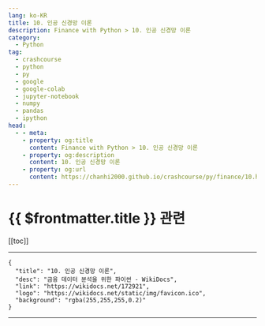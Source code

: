 ```yaml
---
lang: ko-KR
title: 10. 인공 신경망 이론
description: Finance with Python > 10. 인공 신경망 이론
category:
  - Python
tag: 
  - crashcourse
  - python
  - py
  - google
  - google-colab
  - jupyter-notebook
  - numpy
  - pandas
  - ipython
head:
  - - meta:
    - property: og:title
      content: Finance with Python > 10. 인공 신경망 이론
    - property: og:description
      content: 10. 인공 신경망 이론
    - property: og:url
      content: https://chanhi2000.github.io/crashcourse/py/finance/10.html
---
```


# {{ $frontmatter.title }} 관련

[[toc]]

---

```component VPCard
{
  "title": "10. 인공 신경망 이론",
  "desc": "금융 데이터 분석을 위한 파이썬 - WikiDocs",
  "link": "https://wikidocs.net/172921",
  "logo": "https://wikidocs.net/static/img/favicon.ico",
  "background": "rgba(255,255,255,0.2)"
}
```

---
